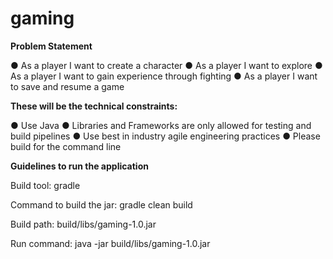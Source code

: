 # gaming

**Problem Statement**

● As a player I want to create a character
● As a player I want to explore
● As a player I want to gain experience through fighting
● As a player I want to save and resume a game

**These will be the technical constraints:**

● Use Java
● Libraries and Frameworks are only allowed for testing and build pipelines
● Use best in industry agile engineering practices
● Please build for the command line

**Guidelines to run the application**

Build tool: gradle

Command to build the jar: gradle clean build

Build path: build/libs/gaming-1.0.jar

Run command: java -jar build/libs/gaming-1.0.jar 

